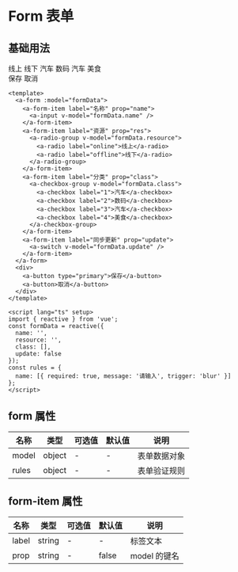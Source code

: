 # Form 表单

## 基础用法

  <a-form :model="formData" :rules="rules">
    <a-form-item label="名称" prop="name">
      <a-input v-model="formData.name" />
    </a-form-item>
    <a-form-item label="资源" prop="res">
      <a-radio-group v-model="formData.resource">
        <a-radio label="online">线上</a-radio>
        <a-radio label="offline">线下</a-radio>
      </a-radio-group>
    </a-form-item>
    <a-form-item label="分类" prop="class">
      <a-checkbox-group v-model="formData.class">
        <a-checkbox label="1">汽车</a-checkbox>
        <a-checkbox label="2">数码</a-checkbox>
        <a-checkbox label="3">汽车</a-checkbox>
        <a-checkbox label="4">美食</a-checkbox>
      </a-checkbox-group>
    </a-form-item>
    <a-form-item label="同步更新" prop="update">
      <a-switch v-model="formData.update" />
    </a-form-item>
  </a-form>
  <div>
    <a-button type="primary">保存</a-button>
    <a-button>取消</a-button>
  </div>

```vue
<template>
  <a-form :model="formData">
    <a-form-item label="名称" prop="name">
      <a-input v-model="formData.name" />
    </a-form-item>
    <a-form-item label="资源" prop="res">
      <a-radio-group v-model="formData.resource">
        <a-radio label="online">线上</a-radio>
        <a-radio label="offline">线下</a-radio>
      </a-radio-group>
    </a-form-item>
    <a-form-item label="分类" prop="class">
      <a-checkbox-group v-model="formData.class">
        <a-checkbox label="1">汽车</a-checkbox>
        <a-checkbox label="2">数码</a-checkbox>
        <a-checkbox label="3">汽车</a-checkbox>
        <a-checkbox label="4">美食</a-checkbox>
      </a-checkbox-group>
    </a-form-item>
    <a-form-item label="同步更新" prop="update">
      <a-switch v-model="formData.update" />
    </a-form-item>
  </a-form>
  <div>
    <a-button type="primary">保存</a-button>
    <a-button>取消</a-button>
  </div>
</template>

<script lang="ts" setup>
import { reactive } from 'vue';
const formData = reactive({
  name: '',
  resource: '',
  class: [],
  update: false
});
const rules = {
  name: [{ required: true, message: '请输入', trigger: 'blur' }]
};
</script>
```

## form 属性

| 名称  | 类型   | 可选值 | 默认值 | 说明         |
| ----- | ------ | ------ | ------ | ------------ |
| model | object | -      | -      | 表单数据对象 |
| rules | object | -      | -      | 表单验证规则 |

## form-item 属性

| 名称  | 类型   | 可选值 | 默认值 | 说明         |
| ----- | ------ | ------ | ------ | ------------ |
| label | string | -      | -      | 标签文本     |
| prop  | string | -      | false  | model 的键名 |

<script lang="ts" setup>
import { reactive } from "vue";
const formData = reactive({
  name: '',
  resource: '',
  class:[],
  update:false
});

const rules = {
  name: [{ required: true, message: '请输入', trigger: 'blur' }]
};
</script>
